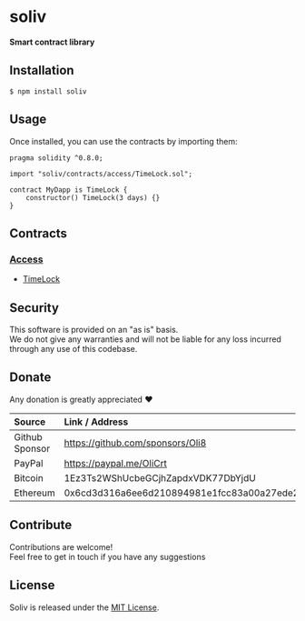 # soliv

**Smart contract library**

## Installation

```console
$ npm install soliv
```

## Usage

Once installed, you can use the contracts by importing them:

```solidity
pragma solidity ^0.8.0;

import "soliv/contracts/access/TimeLock.sol";

contract MyDapp is TimeLock {
    constructor() TimeLock(3 days) {}
}
```

## Contracts

### [Access](contracts/access/)
- [TimeLock](contracts/access/TimeLock.sol)

## Security

This software is provided on an "as is" basis.\
We do not give any warranties and will not be liable for any loss incurred through any use of this codebase.

## Donate

Any donation is greatly appreciated :heart:

| Source          | Link / Address                             |
| :-------------- | :------------------------------------------|
| Github Sponsor  | https://github.com/sponsors/Oli8           |
| PayPal          | https://paypal.me/OliCrt                   |
| Bitcoin         | 1Ez3Ts2WShUcbeGCjhZapdxVDK77DbYjdU         |
| Ethereum        | 0x6cd3d316a6ee6d210894981e1fcc83a00a27ede2 |

## Contribute

Contributions are welcome!\
Feel free to get in touch if you have any suggestions

## License

Soliv is released under the [MIT License](LICENSE).
